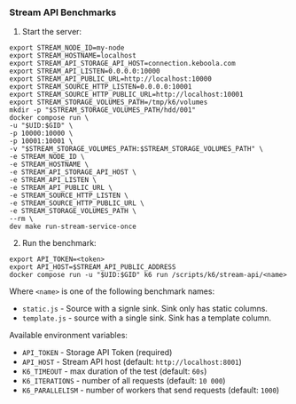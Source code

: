 ### Stream API Benchmarks

1. Start the server:
```
export STREAM_NODE_ID=my-node
export STREAM_HOSTNAME=localhost
export STREAM_API_STORAGE_API_HOST=connection.keboola.com
export STREAM_API_LISTEN=0.0.0.0:10000
export STREAM_API_PUBLIC_URL=http://localhost:10000
export STREAM_SOURCE_HTTP_LISTEN=0.0.0.0:10001
export STREAM_SOURCE_HTTP_PUBLIC_URL=http://localhost:10001
export STREAM_STORAGE_VOLUMES_PATH=/tmp/k6/volumes
mkdir -p "$STREAM_STORAGE_VOLUMES_PATH/hdd/001"
docker compose run \
-u "$UID:$GID" \
-p 10000:10000 \
-p 10001:10001 \
-v "$STREAM_STORAGE_VOLUMES_PATH:$STREAM_STORAGE_VOLUMES_PATH" \
-e STREAM_NODE_ID \
-e STREAM_HOSTNAME \
-e STREAM_API_STORAGE_API_HOST \
-e STREAM_API_LISTEN \
-e STREAM_API_PUBLIC_URL \
-e STREAM_SOURCE_HTTP_LISTEN \
-e STREAM_SOURCE_HTTP_PUBLIC_URL \
-e STREAM_STORAGE_VOLUMES_PATH \
--rm \
dev make run-stream-service-once
```
2. Run the benchmark:
```
export API_TOKEN=<token>
export API_HOST=$STREAM_API_PUBLIC_ADDRESS
docker compose run -u "$UID:$GID" k6 run /scripts/k6/stream-api/<name>
```

Where `<name>` is one of the following benchmark names:
- `static.js` - Source with a signle sink. Sink only has static columns.
- `template.js` - source with a single sink. Sink has a template column.

Available environment variables:

- `API_TOKEN` - Storage API Token (required)
- `API_HOST` - Stream API host (default: `http://localhost:8001`)
- `K6_TIMEOUT` - max duration of the test (default: `60s`)
- `K6_ITERATIONS` - number of all requests (default: `10 000`)
- `K6_PARALLELISM` - number of workers that send requests (default: `1000`)

